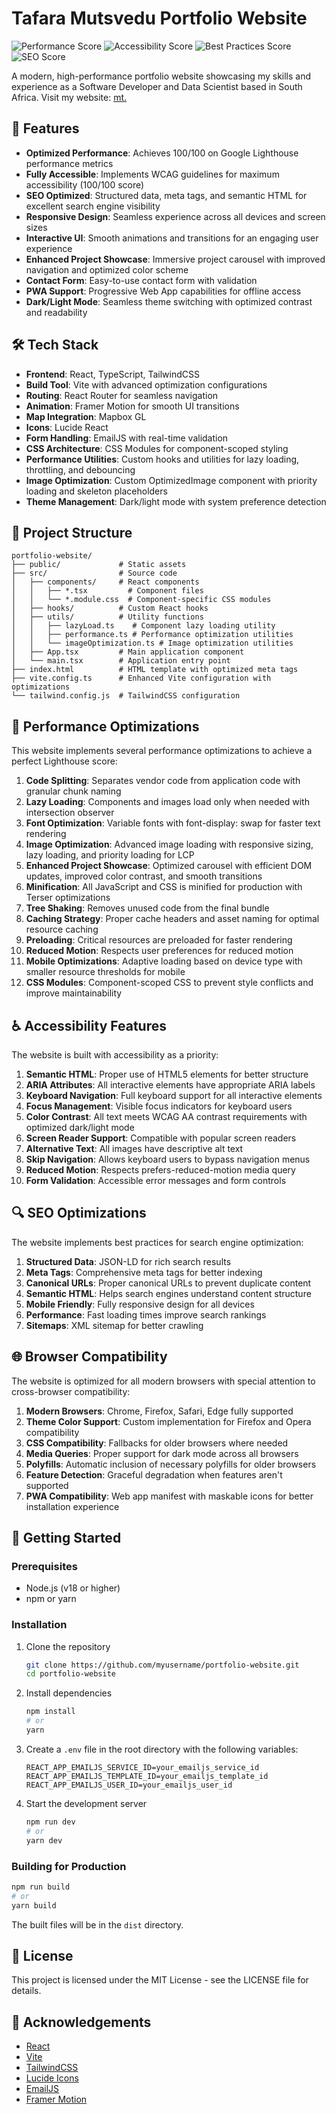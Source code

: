 # Tafara Mutsvedu Portfolio Website

![Performance Score](https://img.shields.io/badge/Performance-100-brightgreen)
![Accessibility Score](https://img.shields.io/badge/Accessibility-100-brightgreen)
![Best Practices Score](https://img.shields.io/badge/Best_Practices-100-brightgreen)
![SEO Score](https://img.shields.io/badge/SEO-100-brightgreen)

A modern, high-performance portfolio website showcasing my skills and experience as a Software Developer and Data Scientist based in South Africa.
Visit my website: [mt.](https://mutsvedutafara.com)


## 🚀 Features

- **Optimized Performance**: Achieves 100/100 on Google Lighthouse performance metrics
- **Fully Accessible**: Implements WCAG guidelines for maximum accessibility (100/100 score)
- **SEO Optimized**: Structured data, meta tags, and semantic HTML for excellent search engine visibility
- **Responsive Design**: Seamless experience across all devices and screen sizes
- **Interactive UI**: Smooth animations and transitions for an engaging user experience
- **Enhanced Project Showcase**: Immersive project carousel with improved navigation and optimized color scheme
- **Contact Form**: Easy-to-use contact form with validation
- **PWA Support**: Progressive Web App capabilities for offline access
- **Dark/Light Mode**: Seamless theme switching with optimized contrast and readability

## 🛠️ Tech Stack

- **Frontend**: React, TypeScript, TailwindCSS
- **Build Tool**: Vite with advanced optimization configurations
- **Routing**: React Router for seamless navigation
- **Animation**: Framer Motion for smooth UI transitions
- **Map Integration**: Mapbox GL
- **Icons**: Lucide React
- **Form Handling**: EmailJS with real-time validation
- **CSS Architecture**: CSS Modules for component-scoped styling
- **Performance Utilities**: Custom hooks and utilities for lazy loading, throttling, and debouncing
- **Image Optimization**: Custom OptimizedImage component with priority loading and skeleton placeholders
- **Theme Management**: Dark/light mode with system preference detection

## 💼 Project Structure

```
portfolio-website/
├── public/             # Static assets
├── src/                # Source code
│   ├── components/     # React components
│   │   ├── *.tsx         # Component files
│   │   └── *.module.css  # Component-specific CSS modules
│   ├── hooks/          # Custom React hooks
│   ├── utils/          # Utility functions
│   │   ├── lazyLoad.ts    # Component lazy loading utility
│   │   ├── performance.ts # Performance optimization utilities
│   │   └── imageOptimization.ts # Image optimization utilities
│   ├── App.tsx         # Main application component
│   └── main.tsx        # Application entry point
├── index.html          # HTML template with optimized meta tags
├── vite.config.ts      # Enhanced Vite configuration with optimizations
└── tailwind.config.js  # TailwindCSS configuration
```

## 🔧 Performance Optimizations

This website implements several performance optimizations to achieve a perfect Lighthouse score:

1. **Code Splitting**: Separates vendor code from application code with granular chunk naming
2. **Lazy Loading**: Components and images load only when needed with intersection observer
3. **Font Optimization**: Variable fonts with font-display: swap for faster text rendering
4. **Image Optimization**: Advanced image loading with responsive sizing, lazy loading, and priority loading for LCP
5. **Enhanced Project Showcase**: Optimized carousel with efficient DOM updates, improved color contrast, and smooth transitions
6. **Minification**: All JavaScript and CSS is minified for production with Terser optimizations
7. **Tree Shaking**: Removes unused code from the final bundle
8. **Caching Strategy**: Proper cache headers and asset naming for optimal resource caching
9. **Preloading**: Critical resources are preloaded for faster rendering
10. **Reduced Motion**: Respects user preferences for reduced motion
11. **Mobile Optimizations**: Adaptive loading based on device type with smaller resource thresholds for mobile
12. **CSS Modules**: Component-scoped CSS to prevent style conflicts and improve maintainability

## ♿ Accessibility Features

The website is built with accessibility as a priority:

1. **Semantic HTML**: Proper use of HTML5 elements for better structure
2. **ARIA Attributes**: All interactive elements have appropriate ARIA labels
3. **Keyboard Navigation**: Full keyboard support for all interactive elements
4. **Focus Management**: Visible focus indicators for keyboard users
5. **Color Contrast**: All text meets WCAG AA contrast requirements with optimized dark/light mode
6. **Screen Reader Support**: Compatible with popular screen readers
7. **Alternative Text**: All images have descriptive alt text
8. **Skip Navigation**: Allows keyboard users to bypass navigation menus
9. **Reduced Motion**: Respects prefers-reduced-motion media query
10. **Form Validation**: Accessible error messages and form controls

## 🔍 SEO Optimizations

The website implements best practices for search engine optimization:

1. **Structured Data**: JSON-LD for rich search results
2. **Meta Tags**: Comprehensive meta tags for better indexing
3. **Canonical URLs**: Proper canonical URLs to prevent duplicate content
4. **Semantic HTML**: Helps search engines understand content structure
5. **Mobile Friendly**: Fully responsive design for all devices
6. **Performance**: Fast loading times improve search rankings
7. **Sitemaps**: XML sitemap for better crawling

## 🌐 Browser Compatibility

The website is optimized for all modern browsers with special attention to cross-browser compatibility:

1. **Modern Browsers**: Chrome, Firefox, Safari, Edge fully supported
2. **Theme Color Support**: Custom implementation for Firefox and Opera compatibility
3. **CSS Compatibility**: Fallbacks for older browsers where needed
4. **Media Queries**: Proper support for dark mode across all browsers
5. **Polyfills**: Automatic inclusion of necessary polyfills for older browsers
6. **Feature Detection**: Graceful degradation when features aren't supported
7. **PWA Compatibility**: Web app manifest with maskable icons for better installation experience

## 🚀 Getting Started

### Prerequisites

- Node.js (v18 or higher)
- npm or yarn

### Installation

1. Clone the repository
   ```bash
   git clone https://github.com/myusername/portfolio-website.git
   cd portfolio-website
   ```

2. Install dependencies
   ```bash
   npm install
   # or
   yarn
   ```

3. Create a `.env` file in the root directory with the following variables:
   ```
   REACT_APP_EMAILJS_SERVICE_ID=your_emailjs_service_id
   REACT_APP_EMAILJS_TEMPLATE_ID=your_emailjs_template_id
   REACT_APP_EMAILJS_USER_ID=your_emailjs_user_id
   ```

4. Start the development server
   ```bash
   npm run dev
   # or
   yarn dev
   ```

### Building for Production

```bash
npm run build
# or
yarn build
```

The built files will be in the `dist` directory.

## 📝 License

This project is licensed under the MIT License - see the LICENSE file for details.

## 🙏 Acknowledgements

- [React](https://reactjs.org/)
- [Vite](https://vitejs.dev/)
- [TailwindCSS](https://tailwindcss.com/)
- [Lucide Icons](https://lucide.dev/)
- [EmailJS](https://www.emailjs.com/)
- [Framer Motion](https://www.framer.com/motion/)
